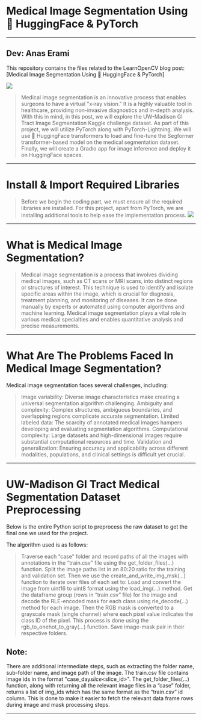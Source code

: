 # Medical Image Segmentation Using 🤗 HuggingFace & PyTorch
---
Dev: Anas Erami
---

This repository contains the files related to the LearnOpenCV blog post: [Medical Image Segmentation Using 🤗 HuggingFace & PyTorch]

<a href="#" target="_blank"><img src="https://learnopencv.com/wp-content/uploads/2023/07/medical-image-segmentation_competition_dataset_example-1024x269.png"></a>
> Medical image segmentation is an innovative process that enables surgeons to have a virtual "x-ray vision." It is a highly valuable tool in healthcare, providing non-invasive diagnostics and in-depth analysis. With this in mind, in this post, we will explore the UW-Madison GI Tract Image Segmentation Kaggle challenge dataset. As part of this project, we will utilize PyTorch along with PyTorch-Lightning. We will use 🤗 HuggingFace transformers to load and fine-tune the Segformer transformer-based model on the medical segmentation dataset. Finally, we will create a Gradio app for image inference and deploy it on HuggingFace spaces.


---
# Install & Import Required Libraries
> Before we begin the coding part, we must ensure all the required libraries are installed. For this project, apart from PyTorch, we are installing additional tools to help ease the implementation process. 
<a href="#" target="_blank"><img src="https://learnopencv.com/wp-content/uploads/2023/07/medical-image-segmentation_tool_logos.png"></a>
---


# What is Medical Image Segmentation?
> Medical image segmentation is a process that involves dividing medical images, such as CT scans or MRI scans, into distinct regions or structures of interest. This technique is used to identify and isolate specific areas within the image, which is crucial for diagnosis, treatment planning, and monitoring of diseases. It can be done manually by experts or automated using computer algorithms and machine learning. Medical image segmentation plays a vital role in various medical specialties and enables quantitative analysis and precise measurements.


---

# What Are The Problems Faced In Medical Image Segmentation?
Medical image segmentation faces several challenges, including:

> Image variability: Diverse image characteristics make creating a universal segmentation algorithm challenging.
Ambiguity and complexity: Complex structures, ambiguous boundaries, and overlapping regions complicate accurate segmentation.
Limited labeled data: The scarcity of annotated medical images hampers developing and evaluating segmentation algorithms.
Computational complexity: Large datasets and high-dimensional images require substantial computational resources and time.
Validation and generalization: Ensuring accuracy and applicability across different modalities, populations, and clinical settings is difficult yet crucial.

---

# UW-Madison GI Tract Medical Segmentation Dataset Preprocessing
Below is the entire Python script to preprocess the raw dataset to get the final one we used for the project.

The algorithm used is as follows:

> Traverse each “case” folder and record paths of all the images with annotations in the “train.csv” file using the get_folder_files(...) function.
Split the image paths list in an 80:20 ratio for the training and validation set.
Then we use the create_and_write_img_msk(...) function to iterate over files of each set to:
Load and convert the image from uint16 to uint8 format using the load_img(...) method.
Get the dataframe group (rows in “train.csv” file) for the image and decode the RLE-encoded mask for each class using rle_decode(...) method for each image. Then the RGB mask is converted to a grayscale mask (single channel) where each pixel value indicates the class ID of the pixel. This process is done using the rgb_to_onehot_to_gray(...) function.
Save image-mask pair in their respective folders.
## Note:

There are additional intermediate steps, such as extracting the folder name, sub-folder name, and image path of the image.
The train.csv file contains image ids in the format "case<num>_day<num>_slice_<slice_id>". The get_folder_files(...) function, along with returning all the relevant image files in a “case” folder, returns a list of img_ids which has the same format as the “train.csv” id column. This is done to make it easier to fetch the relevant data frame rows during image and mask processing steps.

---
